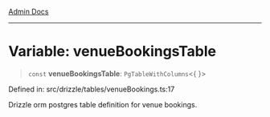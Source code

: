[Admin Docs](/)

***

# Variable: venueBookingsTable

> `const` **venueBookingsTable**: `PgTableWithColumns`\<\{ \}\>

Defined in: src/drizzle/tables/venueBookings.ts:17

Drizzle orm postgres table definition for venue bookings.
